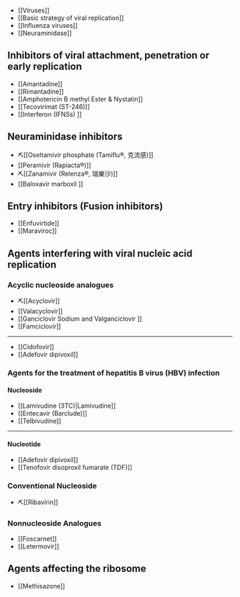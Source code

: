 - [[Viruses]]
- [[Basic strategy of viral replication]]
- [[Influenza viruses]]
- [[Neuraminidase]]
## Inhibitors of viral attachment, penetration or early replication
- [[Amantadine]] 
- [[Rimantadine]] 
- [[Amphotericin B methyl Ester & Nystatin]]
- [[Tecovirimat (ST-246)]]
- [[Interferon (IFNSs) ]]
## Neuraminidase inhibitors
- ⛏️[[Oseltamivir phosphate (Tamiflu®, 克流感)]]
- [[Peramivir (Rapiacta®)]]
- ⛏️[[Zanamivir (Relenza®, 瑞樂沙)]]
- [[Baloxavir marboxil ]]
## Entry inhibitors (Fusion inhibitors)
- [[Enfuvirtide]]
- [[Maraviroc]]
## Agents interfering with viral nucleic acid replication
### Acyclic nucleoside analogues
- ⛏️[[Acyclovir]] 
- [[Valacyclovir]] 
- [[Ganciclovir Sodium and Valganciclovir ]]
- [[Famciclovir]]
---
- [[Cidofovir]]
- [[Adefovir dipivoxil]]
### Agents for the treatment of hepatitis B virus (HBV) infection
#### Nucleoside
- [[Lamivudine (3TC)|Lamivudine]]
- [[Entecavir (Barclude)]]
- [[Telbivudine]]
---
#### Nucleotide
- [[Adefovir dipivoxil]]
- [[Tenofovir disoproxil fumarate (TDF)]]
### Conventional Nucleoside
- ⛏️[[Ribavirin]]
### Nonnucleoside Analogues
- [[Foscarnet]]
- [[Letermovir]]
## Agents affecting the ribosome
- [[Methisazone]]